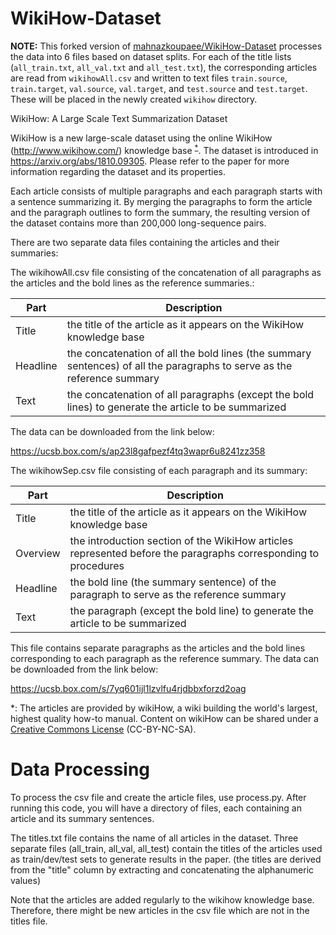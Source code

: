# WikiHow-Dataset

**NOTE:** This forked version of [mahnazkoupaee/WikiHow-Dataset](https://github.com/mahnazkoupaee/WikiHow-Dataset) processes the data into 6 files based on dataset splits. For each of the title lists (`all_train.txt`, `all_val.txt` and `all_test.txt`), the corresponding articles are read from `wikihowAll.csv` and written to text files `train.source`, `train.target`, `val.source`, `val.target`, and `test.source` and `test.target`. These will be placed in the newly created `wikihow` directory.

WikiHow: A Large Scale Text Summarization Dataset

WikiHow is a new large-scale dataset using the online WikiHow (http://www.wikihow.com/) knowledge base <sup>[*](#footnote1)</sup>. The dataset is introduced in https://arxiv.org/abs/1810.09305. Please refer to the paper for more information regarding the dataset and its properties.

Each article consists of multiple paragraphs and each paragraph starts with a sentence summarizing it. By merging the paragraphs to form the article and the paragraph outlines to form the summary, the resulting version of the dataset contains more than 200,000 long-sequence pairs.

There are two separate data files containing the articles and their summaries:

The wikihowAll.csv file consisting of the concatenation of all paragraphs as the articles and the bold lines as the reference summaries.:

|Part|Description|
|-------|-------------|
|Title|the title of the article as it appears on the WikiHow knowledge base|
|Headline|the concatenation of all the bold lines (the summary sentences) of all the paragraphs to serve as the reference summary|
|Text|the concatenation of all paragraphs (except the bold lines) to generate the article to be summarized|

The data can be downloaded from the link below:

https://ucsb.box.com/s/ap23l8gafpezf4tq3wapr6u8241zz358


The wikihowSep.csv file consisting of each paragraph and its summary:

|Part|Description|
|-------|-------------|
|Title|the title of the article as it appears on the WikiHow knowledge base|
|Overview|the introduction section of the WikiHow articles represented before the paragraphs corresponding to procedures|
|Headline|the bold line (the summary sentence) of the paragraph to serve as the reference summary|
|Text|the paragraph (except the bold line) to generate the article to be summarized|

This file contains separate paragraphs as the articles and the bold lines corresponding to each paragraph as the reference summary. The data can be downloaded from the link below:

https://ucsb.box.com/s/7yq601ijl1lzvlfu4rjdbbxforzd2oag





<a name="footnote1">*</a>: The articles are provided by wikiHow, a wiki building the world's largest, highest quality how-to manual. Content on wikiHow can be shared under a [Creative Commons License](https://creativecommons.org/licenses/by-nc-sa/3.0/) (CC-BY-NC-SA).


# Data Processing
To process the csv file and create the article files, use process.py. After running this code, you will have a directory of files, each containing an article and its summary sentences. 

The titles.txt file contains the name of all articles in the dataset. Three separate files (all_train, all_val, all_test) contain the titles of the articles used as train/dev/test sets to generate results in the paper. (the titles are derived from the "title" column by extracting and concatenating the alphanumeric values)

Note that the articles are added regularly to the wikihow knowledge base. Therefore, there might be new articles in the csv file which are not in the titles file.
